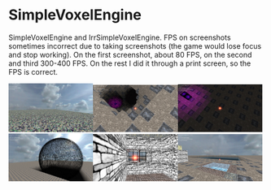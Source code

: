 # SimpleVoxelEngine
SimpleVoxelEngine and IrrSimpleVoxelEngine. FPS on screenshots sometimes incorrect due to taking screenshots (the game would lose focus and stop working). On the first screenshot, about 80 FPS, on the second and third 300-400 FPS. On the rest I did it through a print screen, so the FPS is correct.

<img src="Images/1.jpg" width=33% alt="screenshot"><img src="Images/2.jpg" width=33% alt="screenshot"><img src="Images/3.jpg" width=33% alt="screenshot"><br>
<img src="Images/4.jpg" width=33% alt="screenshot"><img src="Images/5.jpg" width=33% alt="screenshot"><img src="Images/6.jpg" width=33% alt="screenshot">
